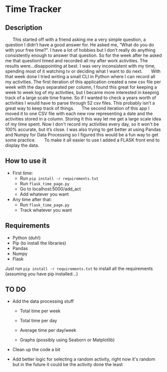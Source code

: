 
# Time Tracker 

  

## Description

&nbsp; &nbsp; &nbsp; This started off with a friend asking me a very simple question, a question I didn’t have a good answer for. He asked me, “What do you do with your free time?”. I have a lot of hobbies but I don’t really do anything consistently enough to answer that question. So for the week after he asked me that questionI timed and recorded all my after work activities. The results were...disappointing at best. I was very inconsistent with my time, spending most of it watching tv or deciding what I want to do next. 
&nbsp; &nbsp; &nbsp; With that week done I tried writing a small CLI in Python where I can record all my activities. The first iteration of this application created a new csv file per week with the days separated per column, I found this great for keeping a week to week log of my activities, but I became more interested in keeping track of a large scale time frame. So if I wanted to check a years worth of activities I would have to parse through 52 csv files. This probably isn’t a great way to keep track of things. 
&nbsp; &nbsp; &nbsp;The second iteration of this app I moved it to one CSV file with each new row representing a date and the activities stored in a column. Storing it this way let me get a large scale idea of my time spent. Now I don't record my activities every day, so it won't be 100% accurate, but it’s close. I was also trying to get better at using Pandas and Numpy for Data Processing so I figured this would be a fun way to get some practice.
&nbsp; &nbsp; &nbsp; To make it all easier to use I added a FLASK front end to display the data. 


## How to use it
- First time:
    - Run ```pip install -r requirements.txt```
    - Run ```flask_time_page.py```
    - Go to localhost:5000/add_act
    - Add whatever you want
- Any time after that:
    - Run ```flask_time_page.py```
    - Track whatever you want

## Requirements

- Python (duh!)
- Pip (to install the libraries)
- Pandas
- Numpy
- Flask

Just run ``` pip install -r requirements.txt ``` to install all the requirements (assuming you have pip installed...)

  

## TO DO

- Add the data processing stuff

	- Total time per week

	- Total time per day

	- Average time per day/week

	- Graphs (possibly using Seaborn or Matplotlib)

- Clean up the code a bit
- Add better logic for selecting a random activity, right now it's random but in the future it could be the activity done the least 